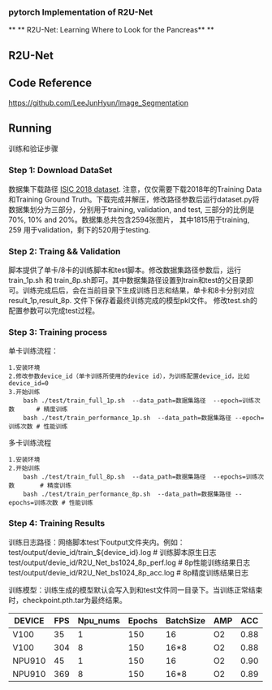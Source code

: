 ###  pytorch Implementation of R2U-Net

** ** R2U-Net: Learning Where to Look for the Pancreas** **

## R2U-Net

## Code Reference

https://github.com/LeeJunHyun/Image_Segmentation

## Running

训练和验证步骤

### Step 1: Download DataSet

数据集下载路径 [ISIC 2018 dataset](https://challenge2018.isic-archive.com/task1/training/). 注意，仅仅需要下载2018年的Training Data和Training Ground Truth。下载完成并解压，修改路径参数后运行dataset.py将数据集划分为三部分，分别用于training, validation, and test, 三部分的比例是70%, 10% and 20%。数据集总共包含2594张图片， 其中1815用于training, 259 用于validation，剩下的520用于testing.

### Step 2: Traing && Validation

脚本提供了单卡/8卡的训练脚本和test脚本。修改数据集路径参数后，运行train_1p.sh 和 train_8p.sh即可。其中数据集路径设置到train和test的父目录即可。训练完成后后，会在当前目录下生成训练日志和结果，单卡和8卡分别对应result_1p,result_8p. 文件下保存着最终训练完成的模型pkl文件。 修改test.sh的配置参数可以完成test过程。

### Step 3: Training process

单卡训练流程：

    1.安装环境
    2.修改参数device_id（单卡训练所使用的device id），为训练配置device_id，比如device_id=0
    3.开始训练
        bash ./test/train_full_1p.sh  --data_path=数据集路径  --epoch=训练次数      # 精度训练
        bash ./test/train_performance_1p.sh  --data_path=数据集路径 --epoch=训练次数 # 性能训练


多卡训练流程

    1.安装环境
    2.开始训练
        bash ./test/train_full_8p.sh  --data_path=数据集路径  --epochs=训练次数       # 精度训练
        bash ./test/train_performance_8p.sh  --data_path=数据集路径 --epochs=训练次数 # 性能训练

### Step 4: Training Results

训练日志路径：网络脚本test下output文件夹内。例如：
      test/output/devie_id/train_${device_id}.log          # 训练脚本原生日志
      test/output/devie_id/R2U_Net_bs1024_8p_perf.log  # 8p性能训练结果日志
      test/output/devie_id/R2U_Net_bs1024_8p_acc.log   # 8p精度训练结果日志

训练模型：训练生成的模型默认会写入到和test文件同一目录下。当训练正常结束时，checkpoint.pth.tar为最终结果。

| DEVICE | FPS  | Npu_nums | Epochs | BatchSize | AMP  | ACC   |
| ------ | ---- | -------- | ------ | --------- | ---- | ----- |
| V100   | 35   | 1        | 150    | 16        | O2   | 0.88 |
| V100   | 304  | 8        | 150    | 16*8      | O2   | 0.88 |
| NPU910 | 45   | 1        | 150    | 16        | O2   | 0.90 |
| NPU910 | 369  | 8        | 150    | 16*8      | O2   | 0.89 |

